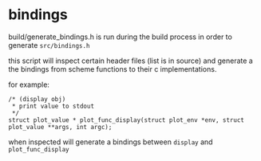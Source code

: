 bindings
========

build/generate_bindings.h is run during the build process in order to generate `src/bindings.h`

this script will inspect certain header files (list is in source) and generate a the bindings
from scheme functions to their c implementations.

for example:

    /* (display obj)
     * print value to stdout
     */
    struct plot_value * plot_func_display(struct plot_env *env, struct plot_value **args, int argc);

when inspected will generate a bindings between `display` and `plot_func_display`


